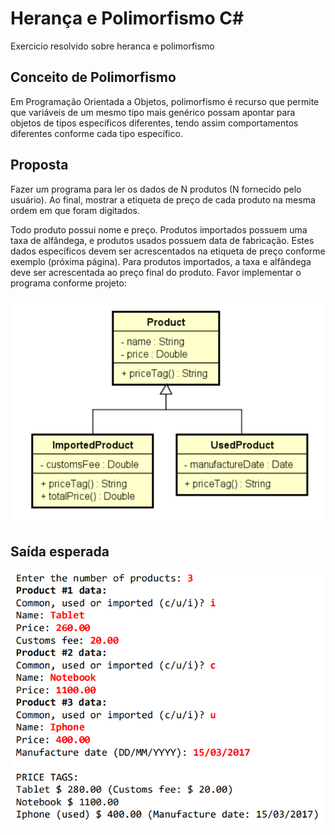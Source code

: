 # Herança e Polimorfismo C#
Exercicio resolvido sobre heranca e polimorfismo

## Conceito de Polimorfismo
Em Programação Orientada a Objetos, polimorfismo é recurso que permite
que variáveis de um mesmo tipo mais genérico possam apontar para objetos de tipos específicos diferentes, tendo assim comportamentos diferentes
conforme cada tipo específico.

## Proposta
Fazer um programa para ler os dados de N
produtos (N fornecido pelo usuário). Ao final,
mostrar a etiqueta de preço de cada produto na
mesma ordem em que foram digitados.


Todo produto possui nome e preço. Produtos
importados possuem uma taxa de alfândega, e
produtos usados possuem data de fabricação.
Estes dados específicos devem ser
acrescentados na etiqueta de preço conforme
exemplo (próxima página). Para produtos
importados, a taxa e alfândega deve ser
acrescentada ao preço final do produto.
Favor implementar o programa conforme
projeto:

![diagrama do projeto](Assets/diagrama.png)

## Saída esperada

![](Assets/resultado-esperado.png)
